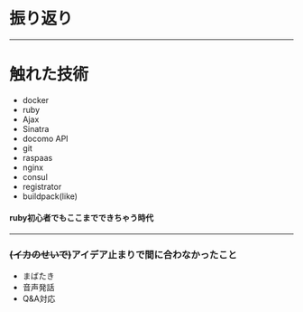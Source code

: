 
# 振り返り

---

# 触れた技術

* docker
* ruby
* Ajax
* Sinatra
* docomo API
* git
* raspaas
* nginx
* consul
* registrator
* buildpack(like)
  
#### ruby初心者でもここまでできちゃう時代

---

### <s>(イカのせいで)</s>アイデア止まりで間に合わなかったこと

* まばたき
* 音声発話
* Q&A対応
